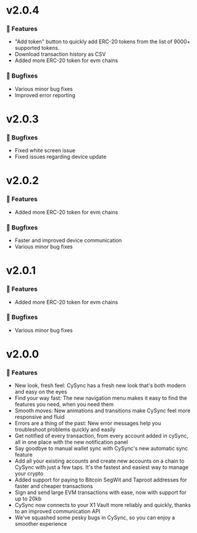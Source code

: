 # v2.0.4

### 🚀 Features

- "Add token" button to quickly add ERC-20 tokens from the list of 9000+ supported tokens.
- Download transaction history as CSV
- Added more ERC-20 token for evm chains

### 🐛 Bugfixes

- Various minor bug fixes
- Improved error reporting

# v2.0.3

### 🐛 Bugfixes

- Fixed white screen issue
- Fixed issues regarding device update

# v2.0.2

### 🚀 Features

- Added more ERC-20 token for evm chains

### 🐛 Bugfixes

- Faster and improved device communication
- Various minor bug fixes

# v2.0.1

### 🚀 Features

- Added more ERC-20 token for evm chains

### 🐛 Bugfixes

- Various minor bug fixes

# v2.0.0

### 🚀 Features

- New look, fresh feel: CySync has a fresh new look that's both modern and easy on the eyes
- Find your way fast: The new navigation menu makes it easy to find the features you need, when you need them
- Smooth moves: New animations and transitions make CySync feel more responsive and fluid
- Errors are a thing of the past: New error messages help you troubleshoot problems quickly and easily
- Get notified of every transaction, from every account added in cySync, all in one place with the new notification panel
- Say goodbye to manual wallet sync with CySync's new automatic sync feature
- Add all your existing accounts and create new accounts on a chain to CySync with just a few taps. It's the fastest and easiest way to manage your crypto
- Added support for paying to Bitcoin SegWit and Taproot addresses for faster and cheaper transactions
- Sign and send large EVM transactions with ease, now with support for up to 20kb
- CySync now connects to your X1 Vault more reliably and quickly, thanks to an improved communication API
- We've squashed some pesky bugs in CySync, so you can enjoy a smoother experience
